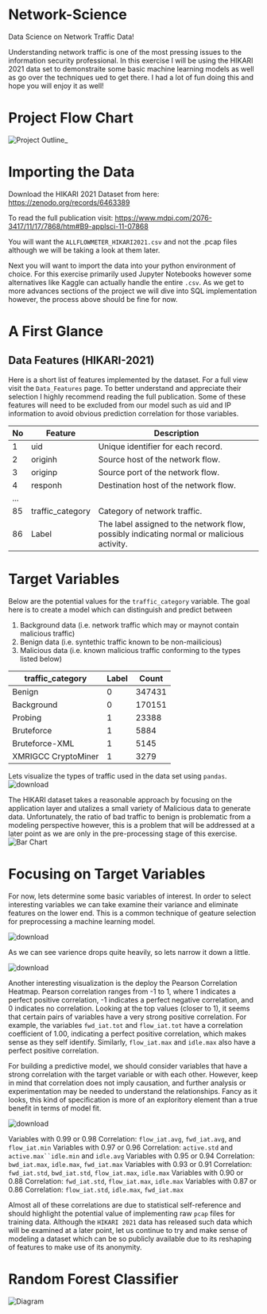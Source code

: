 # Network-Science
Data Science on Network Traffic Data!

Understanding network traffic is one of the most pressing issues to the information security professional. In this exercise I will be using the HIKARI 2021 data set to demonstraite some basic machine learning models as well as go over the techniques ued to get there. I had a lot of fun doing this and hope you will enjoy it as well!

# Project Flow Chart
![Project Outline_](https://github.com/tngos17/Network-Science/assets/64931318/f4348a9c-994c-493e-8d2d-81bbbf08275d)

# Importing the Data
Download the HIKARI 2021 Dataset from here: https://zenodo.org/records/6463389

To read the full publication visit: https://www.mdpi.com/2076-3417/11/17/7868/htm#B9-applsci-11-07868

You will want the `ALLFLOWMETER_HIKARI2021.csv` and not the .pcap files although we will be taking a look at them later.

Next you will want to import the data into your python environment of choice. For this exercise primarily used Jupyter Notebooks however some alternatives like Kaggle can actually handle the entire `.csv`. As we get to more advances sections of the project we will dive into SQL implementation however, the process above should be fine for now.

# A First Glance 

## Data Features (HIKARI-2021)
Here is a short list of features implemented by the dataset. For a full view visit the `Data_Features` page. To better understand and appreciate their selection I highly recommend reading the full publication. Some of these features will need to be excluded from our model such as uid and IP information to avoid obvious prediction correlation for those variables.

| No  | Feature                        | Description                                         |
|----|--------------------------------|-----------------------------------------------------|
| 1  | uid                            | Unique identifier for each record.                   |
| 2  | originh                        | Source host of the network flow.                     |
| 3  | originp                        | Source port of the network flow.                     |
| 4  | responh                         | Destination host of the network flow.                |
| ...|  | | |
| 85 | traffic_category                | Category of network traffic.                       |
| 86 | Label                           | The label assigned to the network flow, possibly indicating normal or malicious activity.|

# Target Variables

Below are the potential values for the `traffic_category` variable. The goal here is to create a model which can distinguish and predict between 
1. Background data (i.e. network traffic which may or maynot contain malicious traffic)
2. Benign data (i.e. syntethic traffic known to be non-mailicious)
3. Malicious data (i.e. known malicious traffic conforming to the types listed below)

| traffic_category    | Label | Count  |
| ------------------- | ----- | ------ |
| Benign              | 0     | 347431 |
| Background          | 0     | 170151 |
| Probing             | 1     | 23388  |
| Bruteforce          | 1     | 5884   |
| Bruteforce-XML      | 1     | 5145   |
| XMRIGCC CryptoMiner | 1     | 3279   |

Lets visualize the types of traffic used in the data set using `pandas`.
![download](https://github.com/tngos17/Network-Science/assets/64931318/af6001bc-ca25-4cd4-b377-77a5452d8fc5)

The HIKARI dataset takes a reasonable approach by focusing on the application layer and utalizes a small variety of Malicious data to generate data. Unfortunately, the ratio of bad traffic to benign is problematic from a modeling perspective however, this is a problem that will be addressed at a later point as we are only in the pre-processing stage of this exercise.
![Bar Chart](https://github.com/tngos17/Network-Science/assets/64931318/8f1301f4-dea8-4104-a1f0-a1533da6952d)

# Focusing on Target Variables

For now, lets determine some basic variables of interest. In order to select interesting variables we can take examine their variance and eliminate features on the lower end. This is a common technique of geature selection for preprocessing a machine learning model.

![download](https://github.com/tngos17/Network-Science/assets/64931318/bd78a255-34b8-4ba1-a858-e521fbb62c9f)

As we can see varience drops quite heavily, so lets narrow it down a little. 

![download](https://github.com/tngos17/Network-Science/assets/64931318/0eb4db1f-bb10-472d-befe-eb9e57b478bd)

Another interesting visualization is the deploy the Pearson Correlation Heatmap. Pearson correlation ranges from -1 to 1, where 1 indicates a perfect positive correlation, -1 indicates a perfect negative correlation, and 0 indicates no correlation. Looking at the top values (closer to 1), it seems that certain pairs of variables have a very strong positive correlation. For example, the variables `fwd_iat.tot` and `flow_iat.tot` have a correlation coefficient of 1.00, indicating a perfect positive correlation, which makes sense as they self identify. Similarly, `flow_iat.max` and `idle.max` also have a perfect positive correlation.

For building a predictive model, we should consider variables that have a strong correlation with the target variable or with each other. However, keep in mind that correlation does not imply causation, and further analysis or experimentation may be needed to understand the relationships. Fancy as it looks, this kind of specification is more of an exploritory element than a true benefit in terms of model fit.

![download](https://github.com/tngos17/Network-Science/assets/64931318/17bfadfc-f321-4931-a593-d065d9b6a1d8)

Variables with 0.99 or 0.98 Correlation: `flow_iat.avg`, `fwd_iat.avg`, and `flow_iat.min`
Variables with 0.97 or 0.96 Correlation: `active.std` and `active.max``idle.min` and `idle.avg`
Variables with 0.95 or 0.94 Correlation: `bwd_iat.max`, `idle.max`, `fwd_iat.max`
Variables with 0.93 or 0.91 Correlation: `fwd_iat.std`, `bwd_iat.std`, `flow_iat.max`, `idle.max`
Variables with 0.90 or 0.88 Correlation: `fwd_iat.std`, `flow_iat.max`, `idle.max`
Variables with 0.87 or 0.86 Correlation: `flow_iat.std`, `idle.max`, `fwd_iat.max`

Almost all of these correlations are due to statistical self-reference and should highlight the potential value of implementing raw  `pcap` files for training data. Although the `HIKARI 2021` data has released such data which will be examined at a later point, let us continue to try and make sense of modeling a dataset which can be so publicly available due to its reshaping of features to make use of its anonymity.

# Random Forest Classifier
![Diagram](https://github.com/tngos17/Network-Science/assets/64931318/f9e60b91-f919-49ee-94bd-53e6b87ea9c4)

